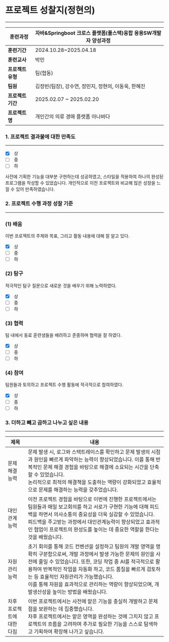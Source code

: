 # 프로젝트 성찰지(정현의)

---

| **훈련과정**    | 자바&Springboot 크로스 플랫폼(풀스택)융합 응용SW개발자 양성과정 |
| ----------- | ----------------------------------------- |
| **훈련기간**    | 2024.10.28~2025.04.18                     |
| **훈련교사**    | 박민                                        |
| **프로젝트 유형** | 팀(협동)                                     |
| **팀원**      | 김정빈(팀장), 강수연, 정민지, 정현의, 이동욱, 한혜진          |
| **프로젝트 기간** | 2025.02.07 ~ 2025.02.20                   |
| **프로젝트명**   | 개인간의 의류 경매 플랫폼 아나바다                       |

### 1. 프로젝트 결과물에 대한 만족도

---

- [x]  상
- [ ]  중
- [ ]  하

사전에 기획한 기능을 대부분 구현하는데 성공하였고, 스타일을 적용하여 하나의 완성된 프로그램을 작성할 수 있었습니다. 개인적으로 이전 프로젝트와 비교해 많은 성장을 느낄 수 있어 만족하였습니다.

### 2. 프로젝트 수행 과정 성찰 기준

---

### (1) 배움

이번 프로젝트의 주제와 목표, 그리고 활동 내용에 대해 잘 알고 있다.

- [x]  상
- [ ]  중
- [ ]  하
  
### (2) 탐구

적극적인 탐구 질문으로 새로운 것을 배우기 위해 노력하였다.

- [x]  상
- [ ]  중
- [ ]  하
### (3) 협력

팀 내에서 동료 훈련생들을 배려하고 준종하며 협력을 잘 하였다.

- [x]  상
- [ ]  중
- [ ]  하

### (4) 참여

팀원들과 토의하고 프로젝트 수행 활동에 적극적으로 참여하였다.

- [x]  상
- [ ]  중
- [ ]  하

### 3. 더하고 빼고 곱하고 나누고 싶은 내용

---

| 제목             | 내용                                                                                                                                                                                                                              |
| -------------- | ------------------------------------------------------------------------------------------------------------------------------------------------------------------------------------------------------------------------------- |
| 문제 해결 능력       | 문제 발생 시, 로그와 스택트레이스를 확인하고 문제 발생의 시점과 원인을 빠르게 파악하는 능력이 향상되었습니다. 이를 통해 반복적인 문제 해결 경험을 바탕으로 해결에 소요되는 시간을 단축할 수 있었습니다.<br>논리적으로 최적의 해결책을 도출하는 역량이 강화되었고 효율적으로 문제를 해결하는 능력을 갖추었습니다.                                                  |
| 대인 관계 능력       | 이전 프로젝트 경험을 바탕으로 이번에 진행한 프로젝트에서는 팀원들과 매일 보고회의를 하고 서로가 구현한 기능에 대해 피드백을 하면서 의사소통의 중요성을 더욱 실감할 수 있었습니다.<br>피드백을 주고받는 과정에서 대인관계능력이 향상되었고 효과적인 협업이 프로젝트의 완성도를 높이는 데 중요한 역할을 한다는 것을 배웠습니다.                                            |
| 자원 관리 능력       | 초기 회의를 통해 코드 컨벤션을 설정하고 팀원의 개발 영역을 명확히 구분함으로써, 개발 과정에서 발생 가능한 문제의 원인을 사전에 줄일 수 있었습니다. 또한, 코딩 작업 중 AI를 적극적으로 활용하여 반복적인 작업을 자동화 하고, 코드 품질을 빠르게 검토하는 등 효율적인 자원관리가 가능했습니다.<br>이를 통해 자원을 효과적으로 관리하는 역량이 향상되었으며, 개발생산성을 높이는 방법을 배웠습니다. |
| 차후 프로젝트에 대한 다짐 | 이번 프로젝트에서는 사전에 맡은 기능을 충실히 개발하고 문제점을 보완하는 데 집중했습니다.<br>차후 프로젝트에서는 맡은 영역을 완성하는 것에 그치지 않고 프로젝트의 흐름을 고려하며 추가로 필요한 기능을 스스로 탐색하고 기획하여 확장해 나가고 싶습니다.                                                                                   |
